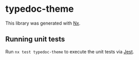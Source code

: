 # typedoc-theme

This library was generated with [Nx](https://nx.dev).

## Running unit tests

Run `nx test typedoc-theme` to execute the unit tests via [Jest](https://jestjs.io).
